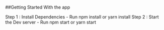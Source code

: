 ##Getting Started With the app

Step 1 : Install Dependencies - Run npm install or yarn install
Step 2 : Start the Dev server - Run npm start or yarn start